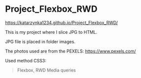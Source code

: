 # Project_Flexbox_RWD

 https://katarzynka1234.github.io/Project_Flexbox_RWD/

This is my project where I slice JPG to HTML.

JPG file is placed in folder images.

The photos used are from the PEXELS: https://www.pexels.com/

Used method
CSS3:
> Flexbox,
> RWD Media queries




